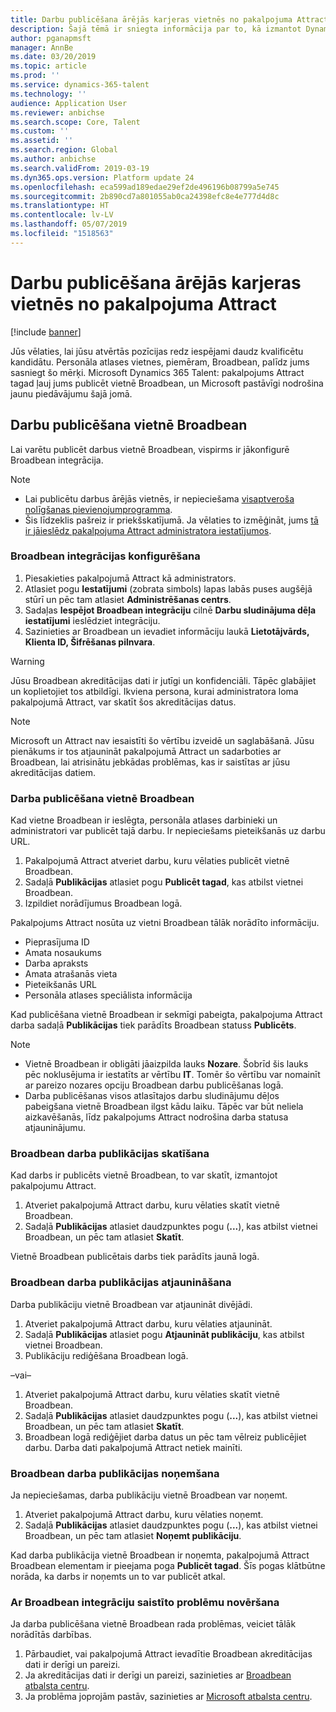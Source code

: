 ```yaml
---
title: Darbu publicēšana ārējās karjeras vietnēs no pakalpojuma Attract
description: Šajā tēmā ir sniegta informācija par to, kā izmantot Dynamics 365 for Talent - Attract, lai publicētu darbus ārējās personāla atlases vietnēs
author: pganapmsft
manager: AnnBe
ms.date: 03/20/2019
ms.topic: article
ms.prod: ''
ms.service: dynamics-365-talent
ms.technology: ''
audience: Application User
ms.reviewer: anbichse
ms.search.scope: Core, Talent
ms.custom: ''
ms.assetid: ''
ms.search.region: Global
ms.author: anbichse
ms.search.validFrom: 2019-03-19
ms.dyn365.ops.version: Platform update 24
ms.openlocfilehash: eca599ad189edae29ef2de496196b08799a5e745
ms.sourcegitcommit: 2b890cd7a801055ab0ca24398efc8e4e777d4d8c
ms.translationtype: HT
ms.contentlocale: lv-LV
ms.lasthandoff: 05/07/2019
ms.locfileid: "1518563"
---
```

# <a name="post-jobs-to-external-career-sites-from-attract"></a>Darbu publicēšana ārējās karjeras vietnēs no pakalpojuma Attract

[!include [banner](../includes/banner.md)]

Jūs vēlaties, lai jūsu atvērtās pozīcijas redz iespējami daudz kvalificētu kandidātu. Personāla atlases vietnes, piemēram, Broadbean, palīdz jums sasniegt šo mērķi. Microsoft Dynamics 365 Talent: pakalpojums Attract tagad ļauj jums publicēt vietnē Broadbean, un Microsoft pastāvīgi nodrošina jaunu piedāvājumu šajā jomā.

## <a name="post-jobs-to-broadbean"></a>Darbu publicēšana vietnē Broadbean

Lai varētu publicēt darbus vietnē Broadbean, vispirms ir jākonfigurē Broadbean integrācija.

> [!NOTE]
> - Lai publicētu darbus ārējās vietnēs, ir nepieciešama [visaptveroša nolīgšanas pievienojumprogramma](https://docs.microsoft.com/dynamics365/unified-operations/talent/attract-comprehensive-hiring).
> - Šis līdzeklis pašreiz ir priekšskatījumā. Ja vēlaties to izmēģināt, jums [tā ir jāieslēdz pakalpojuma Attract administratora iestatījumos](https://docs.microsoft.com/dynamics365/unified-operations/talent/access-preview-feature).

### <a name="configure-broadbean-integration"></a>Broadbean integrācijas konfigurēšana

1. Piesakieties pakalpojumā Attract kā administrators.
2. Atlasiet pogu **Iestatījumi** (zobrata simbols) lapas labās puses augšējā stūrī un pēc tam atlasiet **Administrēšanas centrs**.
3. Sadaļas **Iespējot Broadbean integrāciju** cilnē **Darbu sludinājuma dēļa iestatījumi** ieslēdziet integrāciju.
4. Sazinieties ar Broadbean un ievadiet informāciju laukā **Lietotājvārds, Klienta ID, Šifrēšanas pilnvara**.

> [!WARNING]
> Jūsu Broadbean akreditācijas dati ir jutīgi un konfidenciāli. Tāpēc glabājiet un koplietojiet tos atbildīgi. Ikviena persona, kurai administratora loma pakalpojumā Attract, var skatīt šos akreditācijas datus.

> [!NOTE]
> Microsoft un Attract nav iesaistīti šo vērtību izveidē un saglabāšanā. Jūsu pienākums ir tos atjaunināt pakalpojumā Attract un sadarboties ar Broadbean, lai atrisinātu jebkādas problēmas, kas ir saistītas ar jūsu akreditācijas datiem.

### <a name="post-a-job-to-broadbean"></a>Darba publicēšana vietnē Broadbean

Kad vietne Broadbean ir ieslēgta, personāla atlases darbinieki un administratori var publicēt tajā darbu. Ir nepieciešams pieteikšanās uz darbu URL.

1. Pakalpojumā Attract atveriet darbu, kuru vēlaties publicēt vietnē Broadbean.
2. Sadaļā **Publikācijas** atlasiet pogu **Publicēt tagad**, kas atbilst vietnei Broadbean.
3. Izpildiet norādījumus Broadbean logā.

Pakalpojums Attract nosūta uz vietni Broadbean tālāk norādīto informāciju.

- Pieprasījuma ID
- Amata nosaukums
- Darba apraksts
- Amata atrašanās vieta
- Pieteikšanās URL
- Personāla atlases speciālista informācija

Kad publicēšana vietnē Broadbean ir sekmīgi pabeigta, pakalpojuma Attract darba sadaļā **Publikācijas** tiek parādīts Broadbean statuss **Publicēts**.

> [!NOTE]
> - Vietnē Broadbean ir obligāti jāaizpilda lauks **Nozare**. Šobrīd šis lauks pēc noklusējuma ir iestatīts ar vērtību **IT**. Tomēr šo vērtību var nomainīt ar pareizo nozares opciju Broadbean darbu publicēšanas logā.
> - Darba publicēšanas visos atlasītajos darbu sludinājumu dēļos pabeigšana vietnē Broadbean ilgst kādu laiku. Tāpēc var būt neliela aizkavēšanās, līdz pakalpojums Attract nodrošina darba statusa atjauninājumu.

### <a name="view-a-broadbean-job-posting"></a>Broadbean darba publikācijas skatīšana

Kad darbs ir publicēts vietnē Broadbean, to var skatīt, izmantojot pakalpojumu Attract.

1. Atveriet pakalpojumā Attract darbu, kuru vēlaties skatīt vietnē Broadbean.
2. Sadaļā **Publikācijas** atlasiet daudzpunktes pogu (**...**), kas atbilst vietnei Broadbean, un pēc tam atlasiet **Skatīt**.

Vietnē Broadbean publicētais darbs tiek parādīts jaunā logā.

### <a name="update-a-broadbean-job-posting"></a>Broadbean darba publikācijas atjaunināšana

Darba publikāciju vietnē Broadbean var atjaunināt divējādi.

1. Atveriet pakalpojumā Attract darbu, kuru vēlaties atjaunināt.
2. Sadaļā **Publikācijas** atlasiet pogu **Atjaunināt publikāciju**, kas atbilst vietnei Broadbean.
3. Publikāciju rediģēšana Broadbean logā.

–vai–

1. Atveriet pakalpojumā Attract darbu, kuru vēlaties skatīt vietnē Broadbean.
2. Sadaļā **Publikācijas** atlasiet daudzpunktes pogu (**...**), kas atbilst vietnei Broadbean, un pēc tam atlasiet **Skatīt**.
3. Broadbean logā rediģējiet darba datus un pēc tam vēlreiz publicējiet darbu. Darba dati pakalpojumā Attract netiek mainīti.

### <a name="remove-a-broadbean-job-posting"></a>Broadbean darba publikācijas noņemšana

Ja nepieciešamas, darba publikāciju vietnē Broadbean var noņemt.

1. Atveriet pakalpojumā Attract darbu, kuru vēlaties noņemt.
2. Sadaļā **Publikācijas** atlasiet daudzpunktes pogu (**...**), kas atbilst vietnei Broadbean, un pēc tam atlasiet **Noņemt publikāciju**.

Kad darba publikācija vietnē Broadbean ir noņemta, pakalpojumā Attract Broadbean elementam ir pieejama poga **Publicēt tagad**. Šīs pogas klātbūtne norāda, ka darbs ir noņemts un to var publicēt atkal.

### <a name="troubleshoot-the-broadbean-integration"></a>Ar Broadbean integrāciju saistīto problēmu novēršana

Ja darba publicēšana vietnē Broadbean rada problēmas, veiciet tālāk norādītās darbības.

1. Pārbaudiet, vai pakalpojumā Attract ievadītie Broadbean akreditācijas dati ir derīgi un pareizi.
2. Ja akreditācijas dati ir derīgi un pareizi, sazinieties ar [Broadbean atbalsta centru](https://www.broadbean.com/resources/support/).
3. Ja problēma joprojām pastāv, sazinieties ar [Microsoft atbalsta centru](./talent-support.md).
